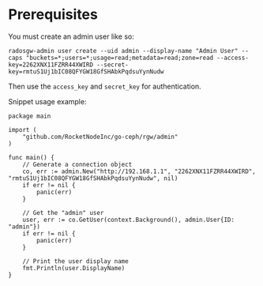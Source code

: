 # Prerequisites

You must create an admin user like so:

```
radosgw-admin user create --uid admin --display-name "Admin User" --caps "buckets=*;users=*;usage=read;metadata=read;zone=read --access-key=2262XNX11FZRR44XWIRD --secret-key=rmtuS1Uj1bIC08QFYGW18GfSHAbkPqdsuYynNudw
```

Then use the `access_key` and `secret_key` for authentication.

Snippet usage example:

```golang
package main

import (
    "github.com/RocketNodeInc/go-ceph/rgw/admin"
)

func main() {
    // Generate a connection object
    co, err := admin.New("http://192.168.1.1", "2262XNX11FZRR44XWIRD", "rmtuS1Uj1bIC08QFYGW18GfSHAbkPqdsuYynNudw", nil)
    if err != nil {
        panic(err)
    }

    // Get the "admin" user
    user, err := co.GetUser(context.Background(), admin.User{ID: "admin"})
    if err != nil {
        panic(err)
    }

    // Print the user display name
    fmt.Println(user.DisplayName)
}
```
